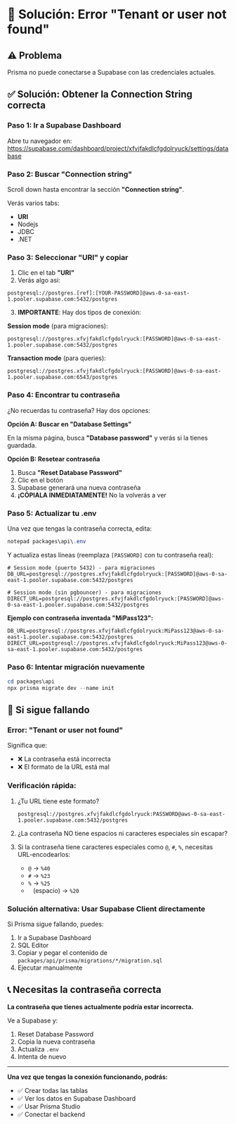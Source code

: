 # 🔧 Solución: Error "Tenant or user not found"

## ⚠️ Problema

Prisma no puede conectarse a Supabase con las credenciales actuales.

## ✅ Solución: Obtener la Connection String correcta

### Paso 1: Ir a Supabase Dashboard

Abre tu navegador en:
<https://supabase.com/dashboard/project/xfvjfakdlcfgdolryuck/settings/database>

### Paso 2: Buscar "Connection string"

Scroll down hasta encontrar la sección **"Connection string"**.

Verás varios tabs:

- **URI**
- Nodejs
- JDBC
- .NET

### Paso 3: Seleccionar "URI" y copiar

1. Clic en el tab **"URI"**
2. Verás algo así:

```text
postgresql://postgres.[ref]:[YOUR-PASSWORD]@aws-0-sa-east-1.pooler.supabase.com:5432/postgres
```

3. **IMPORTANTE**: Hay dos tipos de conexión:

**Session mode** (para migraciones):

```
postgresql://postgres.xfvjfakdlcfgdolryuck:[PASSWORD]@aws-0-sa-east-1.pooler.supabase.com:5432/postgres
```

**Transaction mode** (para queries):

```
postgresql://postgres.xfvjfakdlcfgdolryuck:[PASSWORD]@aws-0-sa-east-1.pooler.supabase.com:6543/postgres
```

### Paso 4: Encontrar tu contraseña

¿No recuerdas tu contraseña? Hay dos opciones:

**Opción A: Buscar en "Database Settings"**

En la misma página, busca **"Database password"** y verás si la tienes guardada.

**Opción B: Resetear contraseña**

1. Busca **"Reset Database Password"**
2. Clic en el botón
3. Supabase generará una nueva contraseña
4. **¡CÓPIALA INMEDIATAMENTE!** No la volverás a ver

### Paso 5: Actualizar tu .env

Una vez que tengas la contraseña correcta, edita:

```powershell
notepad packages\api\.env
```

Y actualiza estas líneas (reemplaza `[PASSWORD]` con tu contraseña real):

```env
# Session mode (puerto 5432) - para migraciones
DB_URL=postgresql://postgres.xfvjfakdlcfgdolryuck:[PASSWORD]@aws-0-sa-east-1.pooler.supabase.com:5432/postgres

# Session mode (sin pgbouncer) - para migraciones
DIRECT_URL=postgresql://postgres.xfvjfakdlcfgdolryuck:[PASSWORD]@aws-0-sa-east-1.pooler.supabase.com:5432/postgres
```

**Ejemplo con contraseña inventada "MiPass123":**

```env
DB_URL=postgresql://postgres.xfvjfakdlcfgdolryuck:MiPass123@aws-0-sa-east-1.pooler.supabase.com:5432/postgres
DIRECT_URL=postgresql://postgres.xfvjfakdlcfgdolryuck:MiPass123@aws-0-sa-east-1.pooler.supabase.com:5432/postgres
```

### Paso 6: Intentar migración nuevamente

```powershell
cd packages\api
npx prisma migrate dev --name init
```

## 🐛 Si sigue fallando

### Error: "Tenant or user not found"

Significa que:

- ❌ La contraseña está incorrecta
- ❌ El formato de la URL está mal

### Verificación rápida:

1. ¿Tu URL tiene este formato?

   ```
   postgresql://postgres.xfvjfakdlcfgdolryuck:PASSWORD@aws-0-sa-east-1.pooler.supabase.com:5432/postgres
   ```

2. ¿La contraseña NO tiene espacios ni caracteres especiales sin escapar?

3. Si la contraseña tiene caracteres especiales como `@`, `#`, `%`, necesitas URL-encodearlos:
   - `@` → `%40`
   - `#` → `%23`
   - `%` → `%25`
   - ` ` (espacio) → `%20`

### Solución alternativa: Usar Supabase Client directamente

Si Prisma sigue fallando, puedes:

1. Ir a Supabase Dashboard
2. SQL Editor
3. Copiar y pegar el contenido de `packages/api/prisma/migrations/*/migration.sql`
4. Ejecutar manualmente

## 📞 Necesitas la contraseña correcta

**La contraseña que tienes actualmente podría estar incorrecta.**

Ve a Supabase y:

1. Reset Database Password
2. Copia la nueva contraseña
3. Actualiza `.env`
4. Intenta de nuevo

---

**Una vez que tengas la conexión funcionando, podrás:**

- ✅ Crear todas las tablas
- ✅ Ver los datos en Supabase Dashboard
- ✅ Usar Prisma Studio
- ✅ Conectar el backend
